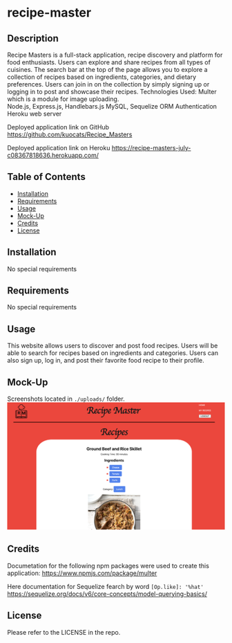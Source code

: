 # recipe-master

## Description

Recipe Masters is a full-stack application, recipe discovery and platform for food enthusiasts. Users can explore and share recipes from all types of cuisines.
The search bar at the top of the page allows you to explore a collection of recipes based on ingredients, categories, and dietary preferences.
Users can join in on the collection by simply signing up or logging in to post and showcase their recipes.
Technologies Used:
Multer which is a module for image uploading.  
Node.js, Express.js, Handlebars.js
MySQL, Sequelize ORM
Authentication
Heroku web server

Deployed application link on GitHub
https://github.com/kuocats/Recipe_Masters

Deployed application link on Heroku
https://recipe-masters-july-c08367818636.herokuapp.com/

## Table of Contents

- [Installation](#installation)
- [Requirements](#requirements)
- [Usage](#usage)
- [Mock-Up](#mock-up)
- [Credits](#credits)
- [License](#license)

## Installation

No special requirements

## Requirements

No special requirements

## Usage

This website allows users to discover and post food recipes. Users will be able to search for recipes based on ingredients and categories. Users can also sign up, log in, and post their favorite food recipe to their profile.

## Mock-Up

Screenshots located in `./uploads/` folder.
![recipe-master](./uploads/screenshot.png)

## Credits

Documetation for the following npm packages were used to create this application:
https://www.npmjs.com/package/multer

Here documentation for Sequelize fearch by word
`[Op.like]: '%hat'`
https://sequelize.org/docs/v6/core-concepts/model-querying-basics/

## License

Please refer to the LICENSE in the repo.
